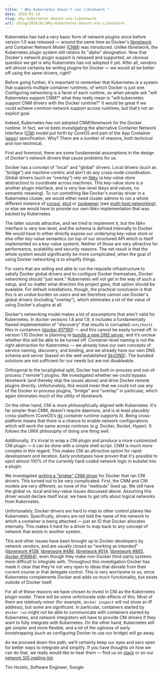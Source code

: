 ```yaml
---
title: " Why Kubernetes doesn’t use libnetwork "
date: 2016-01-14
slug: why-kubernetes-doesnt-use-libnetwork
url: /blog/2016/01/Why-Kubernetes-Doesnt-Use-Libnetwork
---
```

Kubernetes has had a very basic form of network plugins since before version 1.0 was released — around the same time as Docker's [libnetwork](https://github.com/docker/libnetwork) and Container Network Model ([CNM](https://github.com/docker/libnetwork/blob/master/docs/design.md)) was introduced. Unlike libnetwork, the Kubernetes plugin system still retains its "alpha" designation. Now that Docker's network plugin support is released and supported, an obvious question we get is why Kubernetes has not adopted it yet. After all, vendors will almost certainly be writing plugins for Docker — we would all be better off using the same drivers, right?  

Before going further, it's important to remember that Kubernetes is a system that supports multiple container runtimes, of which Docker is just one. Configuring networking is a facet of each runtime, so when people ask "will Kubernetes support CNM?" what they really mean is "will kubernetes support CNM drivers with the Docker runtime?" It would be great if we could achieve common network support across runtimes, but that’s not an explicit goal.  

Indeed, Kubernetes has not adopted CNM/libnetwork for the Docker runtime. In fact, we’ve been investigating the alternative Container Network Interface ([CNI](https://github.com/appc/cni/blob/master/SPEC.md)) model put forth by CoreOS and part of the App Container ([appc](https://github.com/appc)) specification. Why? There are a number of reasons, both technical and non-technical.  

First and foremost, there are some fundamental assumptions in the design of Docker's network drivers that cause problems for us.  

Docker has a concept of "local" and "global" drivers. Local drivers (such as "bridge") are machine-centric and don’t do any cross-node coordination. Global drivers (such as "overlay") rely on [libkv](https://github.com/docker/libkv) (a key-value store abstraction) to coordinate across machines. This key-value store is a another plugin interface, and is very low-level (keys and values, no semantic meaning). To run something like Docker's overlay driver in a Kubernetes cluster, we would either need cluster admins to run a whole different instance of [consul](https://github.com/hashicorp/consul), [etcd](https://github.com/coreos/etcd) or [zookeeper](https://zookeeper.apache.org/) (see [multi-host networking](https://docs.docker.com/engine/userguide/networking/get-started-overlay/)), or else we would have to provide our own libkv implementation that was backed by Kubernetes.  

The latter sounds attractive, and we tried to implement it, but the libkv interface is very low-level, and the schema is defined internally to Docker. We would have to either directly expose our underlying key-value store or else offer key-value semantics (on top of our structured API which is itself implemented on a key-value system). Neither of those are very attractive for performance, scalability and security reasons. The net result is that the whole system would significantly be more complicated, when the goal of using Docker networking is to simplify things.  

For users that are willing and able to run the requisite infrastructure to satisfy Docker global drivers and to configure Docker themselves, Docker networking should "just work." Kubernetes will not get in the way of such a setup, and no matter what direction the project goes, that option should be available. For default installations, though, the practical conclusion is that this is an undue burden on users and we therefore cannot use Docker's global drivers (including "overlay"), which eliminates a lot of the value of using Docker's plugins at all.  

Docker's networking model makes a lot of assumptions that aren’t valid for Kubernetes. In docker versions 1.8 and 1.9, it includes a fundamentally flawed implementation of "discovery" that results in corrupted `/etc/hosts` files in containers ([docker #17190](https://github.com/docker/docker/issues/17190)) — and this cannot be easily turned off. In version 1.10 Docker is planning to [bundle a new DNS server](https://github.com/docker/docker/issues/17195), and it’s unclear whether this will be able to be turned off. Container-level naming is not the right abstraction for Kubernetes — we already have our own concepts of service naming, discovery, and binding, and we already have our own DNS schema and server (based on the well-established [SkyDNS](https://github.com/skynetservices/skydns)). The bundled solutions are not sufficient for our needs but are not disableable.  

Orthogonal to the local/global split, Docker has both in-process and out-of-process ("remote") plugins. We investigated whether we could bypass libnetwork (and thereby skip the issues above) and drive Docker remote plugins directly. Unfortunately, this would mean that we could not use any of the Docker in-process plugins, "bridge" and "overlay" in particular, which again eliminates much of the utility of libnetwork.  

On the other hand, CNI is more philosophically aligned with Kubernetes. It's far simpler than CNM, doesn't require daemons, and is at least plausibly cross-platform (CoreOS’s [rkt](https://coreos.com/rkt/docs/) container runtime supports it). Being cross-platform means that there is a chance to enable network configurations which will work the same across runtimes (e.g. Docker, Rocket, Hyper). It follows the UNIX philosophy of doing one thing well.  

Additionally, it's trivial to wrap a CNI plugin and produce a more customized CNI plugin — it can be done with a simple shell script. CNM is much more complex in this regard. This makes CNI an attractive option for rapid development and iteration. Early prototypes have proven that it's possible to eject almost 100% of the currently hard-coded network logic in kubelet into a plugin.  

We investigated [writing a "bridge" CNM driver](https://groups.google.com/forum/#!topic/kubernetes-sig-network/5MWRPxsURUw) for Docker that ran CNI drivers. This turned out to be very complicated. First, the CNM and CNI models are very different, so none of the "methods" lined up. We still have the global vs. local and key-value issues discussed above. Assuming this driver would declare itself local, we have to get info about logical networks from Kubernetes.  

Unfortunately, Docker drivers are hard to map to other control planes like Kubernetes. Specifically, drivers are not told the name of the network to which a container is being attached — just an ID that Docker allocates internally. This makes it hard for a driver to map back to any concept of network that exists in another system.  

This and other issues have been brought up to Docker developers by network vendors, and are usually closed as "working as intended" ([libnetwork #139](https://github.com/docker/libnetwork/issues/139), [libnetwork #486](https://github.com/docker/libnetwork/issues/486), [libnetwork #514](https://github.com/docker/libnetwork/pull/514), [libnetwork #865](https://github.com/docker/libnetwork/issues/865), [docker #18864](https://github.com/docker/docker/issues/18864)), even though they make non-Docker third-party systems more difficult to integrate with. Throughout this investigation Docker has made it clear that they’re not very open to ideas that deviate from their current course or that delegate control. This is very worrisome to us, since Kubernetes complements Docker and adds so much functionality, but exists outside of Docker itself.  

For all of these reasons we have chosen to invest in CNI as the Kubernetes plugin model. There will be some unfortunate side-effects of this. Most of them are relatively minor (for example, `docker inspect` will not show an IP address), but some are significant. In particular, containers started by `docker run` might not be able to communicate with containers started by Kubernetes, and network integrators will have to provide CNI drivers if they want to fully integrate with Kubernetes. On the other hand, Kubernetes will get simpler and more flexible, and a lot of the ugliness of early bootstrapping (such as configuring Docker to use our bridge) will go away.  

As we proceed down this path, we’ll certainly keep our eyes and ears open for better ways to integrate and simplify. If you have thoughts on how we can do that, we really would like to hear them — find us on [slack](http://slack.k8s.io/) or on our [network SIG mailing-list](https://groups.google.com/forum/#!forum/kubernetes-sig-network).  

Tim Hockin, Software Engineer, Google
